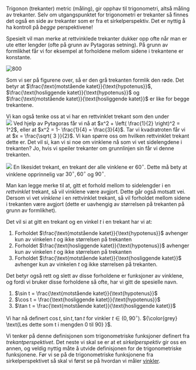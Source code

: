 Trigonon (trekanter) metric (måling), gir opphav til trigonometri, altså måling av trekanter. Selv om utgangspunktet for trigonometri er trekanter så finnes det også en side av trekanter som er fra et sirkelperspektiv. Det er nyttig å ha kontroll på *begge* perspektivene!

Spesielt vil man merke at rettvinklede trekanter dukker opp ofte når man er ute etter lengder (ofte på grunn av Pytagoras setning). På grunn av formlikhet får vi for eksempel at forholdene mellom sidene i trekantene er konstante.

![800](Files/shapes%20at%2024-08-07%2008.49.01.svg)

Som vi ser på figurene over, så er den grå trekanten formlik den røde. Det betyr at  $\frac{\text{motstående katet}}{\text{hypotenus}}$, $\frac{\text{hosliggende katet}}{\text{hypotenus}}$  og $\frac{\text{motstående katet}}{\text{hosliggende katet}}$ er like for begge trekantene.

Vi kan også tenke oss at vi har en rettvinklet trekant som den under
<br> ![](Files/shapes%20at%2024-08-07%2009.35.01.svg)
Ved hjelp av Pytagoras får vi nå at $x^2 + \left( \frac{1}{2} \right)^2 = 1^2$, eller at $x^2 = 1- \frac{1}{4} = \frac{3}{4}$. Tar vi kvadratroten får vi at $x = \frac{\sqrt{ 3 }}{2}$. Vi kan spørre oss om hvilken rettvinklet trekant dette er. Det vil si, kan vi si noe om vinklene nå som vi vet sidelengdene i trekanten? Jo, hvis vi speiler trekanter om grunnlinjen sin får vi denne trekanten.

![](Files/shapes%20at%2024-08-07%2009.38.50.svg)
En likesidet trekant, en trekant der alle vinklene er $60^\circ$. Dette må bety at vinklene opprinnelig var $30^\circ, 60^\circ$ og $90^\circ$.

Man kan legge merke til at, gitt et forhold mellom to sidelengder i en *rettvinklet* trekant, så vil vinklene være avgjort. Dette går også motsatt vei. Dersom vi vet *vinklene* i en rettvinklet trekant, så vil forholdet mellom sidene i trekanten være avgjort (dette er uavhengig av størrelsen på trekanten på grunn av formlikhet). 

Det vil si at gitt en trekant og en vinkel $t$ i en trekant har vi at:

1. Forholdet $\frac{\text{motstående katet}}{\text{hypotenus}}$ avhenger kun av vinkelen $t$ og ikke størrelsen på trekanten
2. Forholdet $\frac{\text{hosliggende katet}}{\text{hypotenus}}$ avhenger kun av vinkelen $t$ og ikke størrelsen på trekanten
3. Forholdet $\frac{\text{motstående katet}}{\text{hosliggende katet}}$ avhenger kun av vinkelen $t$ og ikke størrelsen på trekanten.

Det betyr også rett og slett av disse forholdene er funksjoner av vinklene, og fordi vi bruker disse forholdene så ofte, har vi gitt de spesielle navn.

1. $\sin t  = \frac{\text{motstående katet}}{\text{hypotenus}}$
2. $\cos t = \frac{\text{hosliggende katet}}{\text{hypotenus}}$
3. $\tan t = \frac{\text{motstående katet}}{\text{hosliggende katet}}$ 

Vi har nå definert $\cos t, \sin t, \tan t$ for vinkler $t \in (0, 90^\circ)$. ${\color{grey} \text{Les dette som t i mengden 0 til 90} }$.

Vi tenker på denne definisjonen som trigonometriske funksjoner definert fra *trekantperspektivet*. Det neste vi skal se er at et  *sirkelperspektiv* gir oss en annen, og veldig nyttig måte å utvide definisjonen for de trigonometriske funksjonene. Før vi se på de trigonometriske funksjonene fra sirkelperspektivet så skal vi først se på hvordan vi måler [vinkler](Kapittel%200%20-%20innledende%20kapittel/P.7.1%20Vinkelmål.md).